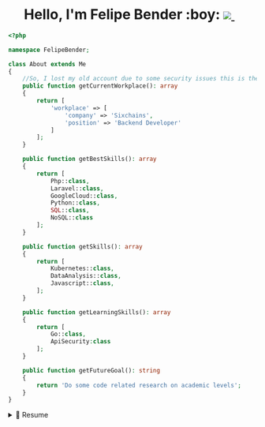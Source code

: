 <h1 align='center'>
  Hello, I'm Felipe Bender :boy: <a href="https://www.linkedin.com/in/benderfelipe/">
    <img src="https://img.shields.io/badge/linkedin-%230077B5.svg?&style=for-the-badge&logo=linkedin&logoColor=white" />
  </a>&nbsp;&nbsp;
</h1>

```php
<?php

namespace FelipeBender;

class About extends Me
{
    //So, I lost my old account due to some security issues this is the new one :)
    public function getCurrentWorkplace(): array
    {
        return [
            'workplace' => [
                'company' => 'Sixchains',
                'position' => 'Backend Developer'         
            ]
        ];
    }

    public function getBestSkills(): array
    {
        return [
            Php::class,
            Laravel::class,
            GoogleCloud::class,
            Python::class,
            SQL::class,
            NoSQL::class
        ];
    }

    public function getSkills(): array
    {
        return [
            Kubernetes::class,
            DataAnalysis::class,
            Javascript::class,
        ];
    }

    public function getLearningSkills(): array
    {
        return [
            Go::class,
            ApiSecurity:class
        ];
    }

    public function getFutureGoal(): string
    {
        return 'Do some code related research on academic levels';
    }
}
```


<details>
  <summary>📃 Resume</summary>


## Education

- 📖 **System Analysis and Development**\
📆 2023 - 2025\
📍 **ESTACIO - Universidade Paranaesne** - Toledo/PR, Brazil

## Experience
  
   - 👨‍💻 **PHP Developer(Laravel)**\
📆 2022 - moment\
📍 **Sixchains** - Remote
  
  - 👨‍💻 **PHP Developer(Laravel)**\
📆 2021 - 2022\
📍 **Manfing** - Toledo/PR, Brazil

- 👨‍💻 **Support Manager / IT / Network Engineer JR**\
📆 2020 - 2021\
📍 **Oesteline** - Toledo/PR, Brazil
